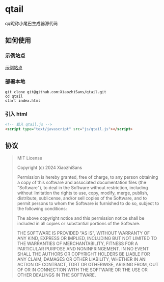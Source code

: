 # qtail
qq昵称小尾巴生成器源代码  
  
## 如何使用
### 示例站点
[示例站点](https://xiaozhisans.github.io/qtail)
  
### 部署本地
`git clone git@github.com:XiaozhiSans/qtail.git`  
`cd qtail`  
`start index.html`  
  
### 引入 html
```html
<!-- 载入 qtail.js -->
<script type="text/javascript" src="js/qtail.js"></script>
```
  
## 协议
>  
> MIT License
>  
> Copyright (c) 2024 XiaozhiSans
>  
> Permission is hereby granted, free of charge, to any person obtaining a copy
> of this software and associated documentation files (the "Software"), to deal
> in the Software without restriction, including without limitation the rights
> to use, copy, modify, merge, publish, distribute, sublicense, and/or sell
> copies of the Software, and to permit persons to whom the Software is
> furnished to do so, subject to the following conditions:
>  
> The above copyright notice and this permission notice shall be included in all
> copies or substantial portions of the Software.
>  
> THE SOFTWARE IS PROVIDED "AS IS", WITHOUT WARRANTY OF ANY KIND, EXPRESS OR
> IMPLIED, INCLUDING BUT NOT LIMITED TO THE WARRANTIES OF MERCHANTABILITY,
> FITNESS FOR A PARTICULAR PURPOSE AND NONINFRINGEMENT. IN NO EVENT SHALL THE
> AUTHORS OR COPYRIGHT HOLDERS BE LIABLE FOR ANY CLAIM, DAMAGES OR OTHER
> LIABILITY, WHETHER IN AN ACTION OF CONTRACT, TORT OR OTHERWISE, ARISING FROM,
> OUT OF OR IN CONNECTION WITH THE SOFTWARE OR THE USE OR OTHER DEALINGS IN THE
> SOFTWARE.
>  